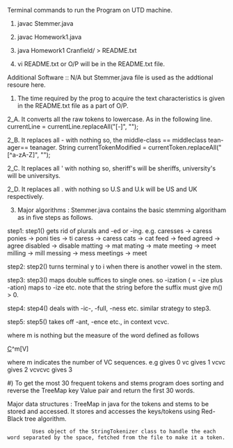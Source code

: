 Terminal commands to run the Program on UTD machine.

1. javac Stemmer.java

2. javac Homework1.java

3. java Homework1 Cranfield/ > README.txt

4. vi README.txt or O/P will be in the README.txt file.


Additional Software :: N/A but Stemmer.java file is used as the addtional resoure here.

1. The time required by the prog to acquire the text characteristics is given in the README.txt file as a part of O/P.

2_A. It converts all the raw tokens to lowercase. As in the following line.
currentLine = currentLine.replaceAll("[-]", ""); 

2_B. It replaces all - with nothing so, the middle-class == middleclass	tean-ager== teanager.
String currentTokenModified = currentToken.replaceAll("[^a-zA-Z]", "");

2_C. It replaces all ' with nothing so, sheriff's will be sheriffs, university's will be universitys.

2_D. It replaces all . with nothing so U.S and U.k will be US and UK respectively.

3. Major algorithms : Stemmer.java contains the basic stemming algoritham as in five steps as follows.

step1: 	step1() gets rid of plurals and -ed or -ing. e.g.
          caresses  ->  caress
          ponies    ->  poni
          ties      ->  ti
          caress    ->  caress
          cats      ->  cat
          feed      ->  feed
          agreed    ->  agree
          disabled  ->  disable
          matting   ->  mat
          mating    ->  mate
          meeting   ->  meet
          milling   ->  mill
          messing   ->  mess
          meetings  ->  meet

step2:  step2() turns terminal y to i when there is another vowel in the stem.

step3:  step3() maps double suffices to single ones. so -ization ( = -ize plus -ation) maps to -ize etc. note that the string before the suffix must give
         m() > 0.

step4:  step4() deals with -ic-, -full, -ness etc. similar strategy to step3.

step5:  step5() takes off -ant, -ence etc., in context <c>vcvc<v>.

where m is nothing but the measure of the word defined as follows

[C](VC)^m[V]

where m indicates the number of VC sequences.
e.g	 <c><v>       gives 0
         <c>vc<v>     gives 1
         <c>vcvc<v>   gives 2
         <c>vcvcvc<v> gives 3

#) To get the most 30 frequent tokens and stems program does sorting and reverse the TreeMap key Value pair and return the first 30 words.

Major data structures : 
			TreeMap
 in java for the tokens and stems to be stored and accessed.
			It stores and accesses the keys/tokens using Red-Black tree algorithm.

			Uses object of the StringTokenizer class to handle the each word separated by the space, fetched from the file to make it a token. 
